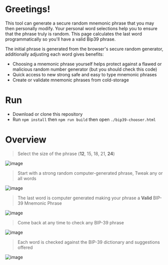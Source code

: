# Greetings!

This tool can generate a secure random mnemonic phrase that you may then personally modify. Your personal word selections help you to ensure that the phrase truly is random. This page calculates the last word programmatically so you'll have a valid Bip39 phrase.

The initial phrase is generated from the browser's secure random generator, additionally adjusting each word gives benefits:

* Choosing a mnemonic phrase yourself helps protect against a flawed or malicious random number generator (but you should check this code)
* Quick access to new strong safe and easy to type mnemonic phrases
* Create or validate mnemonic phrases from cold-storage

# Run

- Download or clone this repository
- Run `npm install` then `npm run build` then open `./bip39-chooser.html`

# Overview

> Select the size of the phrase (**12**, 15, 18, 21, **24**)

![image](https://user-images.githubusercontent.com/204121/105982333-c008ec00-605c-11eb-8387-c58c437e9825.png)

> Start with a strong random computer-generated phrase, Tweak any or all words

![image](https://user-images.githubusercontent.com/204121/105982783-62c16a80-605d-11eb-815c-ffd6248994a9.png)

> The last word is computer generated making your phrase a **Valid** BIP-39 Mnemonic Phrase

![image](https://user-images.githubusercontent.com/204121/105982881-84baed00-605d-11eb-8f49-6cc24f14eecd.png)

> Come back at any time to check any BIP-39 phrase

![image](https://user-images.githubusercontent.com/204121/105983214-00b53500-605e-11eb-9bd6-ba326883fe9c.png)

> Each word is checked against the BIP-39 dictionary and suggestions offered

![image](https://user-images.githubusercontent.com/204121/105983253-11fe4180-605e-11eb-9d25-c79ecd46aa59.png)

